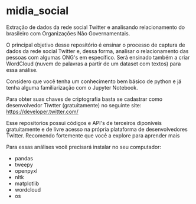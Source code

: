 # midia_social
Extração de dados da rede social Twitter e analisando relacionamento do brasileiro com Organizações Não Governamentais.

O principal objetivo desse repositório é ensinar o processo de captura de dados da rede social Twitter e, dessa forma, analisar o relacionamento das pessoas com algumas ONG's em específico. Será ensinado também a criar WordCloud (nuvem de palavras a partir de um dataset com textos) para essa análise.

Considero que você tenha um conhecimento bem básico de python e já tenha alguma familiarização com o Jupyter Notebook.

Para obter suas chaves de criptografia basta se cadastrar como desenvolvedor Tiwtter (gratuitamente) no seguinte site: https://developer.twitter.com/

Esse repositorios possui códigos e API's de terceiros diponíveis gratuitamente e de livre acesso na própria plataforma de desenvolvedores Twitter. Recomendo fortemente que você a explore para aprender mais 

Para essas análises você precisará instalar no seu computador:
- pandas
- tweepy
- openpyxl
- nltk
- matplotlib
- wordcloud
- os
